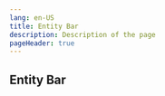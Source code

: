 ```yaml
---
lang: en-US
title: Entity Bar
description: Description of the page
pageHeader: true
---
```


## Entity Bar